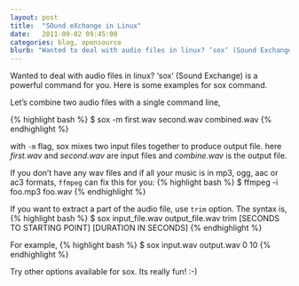 ```yaml
---
layout: post
title:  "SOund eXchange in Linux"
date:   2011-09-02 09:45:00
categories: blog, opensource
blurb: "Wanted to deal with audio files in linux? ‘sox‘ (Sound Exchange) is a powerful command for you. Here is some examples for sox command."
---
```


Wanted to deal with audio files in linux? ‘sox‘ (Sound Exchange) is a powerful command for you. Here is some examples for sox command.

Let’s combine two audio files with a single command line,

{% highlight bash %}
$ sox -m first.wav second.wav combined.wav
{% endhighlight %}

with `-m` flag, sox mixes two input files together to produce output file. here *first.wav* and *second.wav* are input files and *combine.wav* is the output file.

If you don’t have any wav files and if all your music is in mp3, ogg, aac or ac3 formats, `ffmpeg` can fix this for you:
{% highlight bash %}
$ ffmpeg -i foo.mp3 foo.wav
{% endhighlight %}

If you want to extract a part of the audio file, use `trim` option. The syntax is,
{% highlight bash %}
$ sox input_file.wav output_file.wav trim [SECONDS TO STARTING POINT] [DURATION IN SECONDS]
{% endhighlight %}

For example,
{% highlight bash %}
$ sox input.wav output.wav 0 10
{% endhighlight %}

Try other options available for sox. Its really fun! :-)

